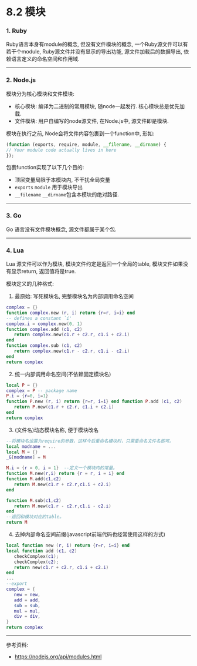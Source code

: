 # 8.2 模块

### 1. Ruby

Ruby语言本身有module的概念, 但没有文件模块的概念, 一个Ruby源文件可以有若干个module, Ruby源文件并没有显示的导出功能, 源文件加载后的数据导出, 依赖语言定义的命名空间和作用域.

---

### 2. Node.js

模块分为核心模块和文件模块:

* 核心模块: 编译为二进制的常用模块, 随node一起发行. 核心模块总是优先加载.
* 文件模块: 用户自编写的node源文件, 在Node.js中, 源文件即是模块.

模块在执行之前, Node会将文件内容包裹到一个function中, 形如:

```javascript
(function (exports, require, module, __filename, __dirname) {
// Your module code actually lives in here
});
```

包裹function实现了以下几个目的:

* 顶层变量局限于本模块内, 不干扰全局变量
* `exports` `module` 用于模块导出
* `__filename` `__dirname`包含本模块的绝对路径.

---

### 3. Go

Go 语言没有文件模块概念, 源文件都属于某个包.

---

### 4. Lua

Lua 源文件可以作为模块, 模块文件约定是返回一个全局的table, 模块文件如果没有显示return, 返回值将是true.

模块定义的几种格式:

1. 最原始: 写死模块名, 完整模块名为内部调用命名空间

  ```lua
  complex = {}
  function complex.new (r, i) return {r=r, i=i} end
  -- defines a constant `i'
  complex.i = complex.new(0, 1)
  function complex.add (c1, c2)
     return complex.new(c1.r + c2.r, c1.i + c2.i)
  end
  function complex.sub (c1, c2)
     return complex.new(c1.r - c2.r, c1.i - c2.i)
  end
  return complex
  ```

2. 统一内部调用命名空间(不依赖固定模块名)

  ```lua
  local P = {}
  complex = P -- package name
  P.i = {r=0, i=1}
  function P.new (r, i) return {r=r, i=i} end function P.add (c1, c2)
     return P.new(c1.r + c2.r, c1.i + c2.i)
  end
  return complex
  ```

3. (文件名)动态模块名称, 便于模块改名

  ```lua
  --将模块名设置为require的参数，这样今后重命名模块时，只需重命名文件名即可。
  local modname = ...
  local M = {}
  _G[modname] = M

  M.i = {r = 0, i = 1}  --定义一个模块内的常量。
  function M.new(r,i) return {r = r, i = i} end
  function M.add(c1,c2)
     return M.new(c1.r + c2.r,c1.i + c2.i)
  end

  function M.sub(c1,c2)
     return M.new(c1.r - c2.r,c1.i - c2.i)
  end
  --返回和模块对应的table。
  return M
  ```

4. 去掉内部命名空间前缀(javascript前端代码也经常使用这样的方式)

  ```lua
  local function new (r, i) return {r=r, i=i} end
  local function add (c1, c2)
     checkComplex(c1);
     checkComplex(c2);
     return new(c1.r + c2.r, c1.i + c2.i)
  end
  ...
  --export
  complex = {
     new = new,
     add = add,
     sub = sub,
     mul = mul,
     div = div,
  }
  return complex
  ```

---

参考资料:

* <https://nodejs.org/api/modules.html>
